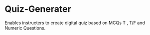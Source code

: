 # Quiz-Generater
Enables instructers to create digital quiz based on MCQs T , T/F and Numeric Questions. 
